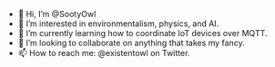 - 👋 Hi, I’m @SootyOwl
- 👀 I’m interested in environmentalism, physics, and AI.
- 🌱 I’m currently learning how to coordinate IoT devices over MQTT.
- 💞️ I’m looking to collaborate on anything that takes my fancy.
- 📫 How to reach me: @existentowl on Twitter.

<!---
SootyOwl/SootyOwl is a ✨ special ✨ repository because its `README.md` (this file) appears on your GitHub profile.
You can click the Preview link to take a look at your changes.
--->
